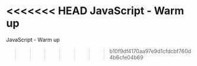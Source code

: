 <<<<<<< HEAD
JavaScript - Warm up
=======
JavaScript - Warm up
>>>>>>> b10f9df4170aa97e9d1cfdcbf760d4b6cfe04b69
